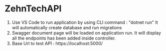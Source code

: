 # ZehnTechAPI

1. Use VS Code to run application by using CLI command : "dotnet run"
   It will automatically create database and run migrations 
2. Swagger document page will be loaded on application run. It will display all the endpoints has been added inside controller.
3. Base Url to test API : https://localhost:5000/
